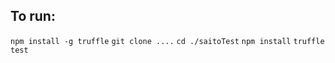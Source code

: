 ## To run:

```npm install -g truffle```
```git clone ....```
```cd ./saitoTest```
```npm install```
```truffle test```
